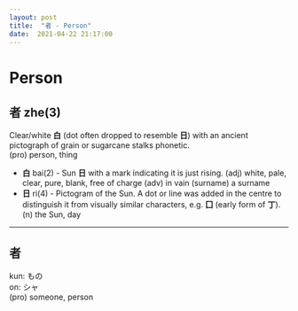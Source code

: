 ```yaml
---
layout: post
title:  "者 - Person"
date:  2021-04-22 21:17:00
---
```


# Person

## 者 zhe(3)

Clear/white **白** (dot often dropped to resemble **日**) with an ancient pictograph of grain or sugarcane stalks phonetic.  
(pro) person, thing

- **白** bai(2) - Sun **日** with a mark indicating it is just rising.
(adj) white, pale, clear, pure, blank, free of charge
(adv) in vain
(surname) a surname
- **日** ri(4) - Pictogram of the Sun.
A dot or line was added in the centre to distinguish it from visually similar characters, e.g. **囗** (early form of **丁**).
(n) the Sun, day

------

## 者

kun: もの  
on: シャ  
(pro) someone, person
